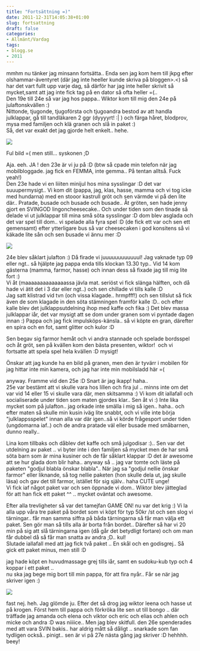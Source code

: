 ```yaml
---
title: "Fortsättning =)"
date: 2011-12-31T14:05:38+01:00
slug: fortsattning
draft: false
categories:
- Allmänt/Vardag
tags:
- blogg.se
- 2011
---
```

mmhm nu tänker jag minsann fortsätta.. Enda sen jag kom hem till jkpg efter olshammar-äventyret (där jag inte heeller kunde skriva på bloggen>.<) så har det vart fullt upp varje dag, så därför har jag inte heller skrivit så mycket,samt att jag inte fick tag på en dator så ofta heller =(..  
Den 19e till 24e så var jag hos pappa.. Wiktor kom till mig den 24e på julaftonskvällen :)  
Nittonde, tjugonde, tjugoförsta och tjugoandra bestod av att handla julklappar, gå till tandläkaren 2 ggr (dyyyyrt! :| ) och färga håret, blodprov, mysa med familjen och klä granen och slå in paket :)  
Så, det var exakt det jag gjorde helt enkelt.. hehe.  
  
  
![](/assets/images/blogg.se/v__74e2_169232333.jpg)  
  
Ful bild =( men still... syskonen ;D  
  
Aja. eeh. JA ! den 23e är vi ju på :D (btw så cpade min telefon när jag mobilbloggade. jag fick en FEMMA, inte gemma.. På tentan alltså. Fuck yeah!)  
Den 23e hade vi en liiiten minijul hos mina sysslingar :D det var suuupermysigt.. Vi kom dit (pappa, jag, klas, hasse, mamma och vi tog icke med hundarna) med en stooor kastrull gröt och sen värmde vi på den lite där.. Pratade, busade och busade och busade.. Åt gröten, sen hade jenny gjort en SVINGOD lingoncheesecake.. Och under tiden som den tinade så delade vi ut julklappar till mina små söta sysslingar :D dom blev asglada och det var spel till dom.. vi spelade alla fyra spel :D (de fick ett var och sen ett gemensamt) efter ytterligare bus så var cheesecaken i god konsitens så vi käkade lite sån och sen busade vi ännu mer :D  
  
![](/assets/images/blogg.se/wp_000946_155805492.jpg)  
  
24e blev såklart julafton :) Då firade vi juuuuuuuuuuuul! Jag vaknade typ 09 eller ngt.. så hjälpte jag pappa enda tills klockan 13.30 typ.. Vid 14 kom gästerna (mamma, farmor, hasse) och innan dess så fixade jag till mig lite fort :)  
Vi åt (maaaaaaaaaaaaaassa jävla mat. seriöst vi fick slänga hälften, och då hade vi ätit det i 3 dar eller ngt..) och sen chillade vi tills kalle :D  
Jag satt klistrad vid tvn (och vissa klagade.. hrmpfff!) och sen tillslut så fick även de som klagade in den söta stämningen framför kalle :D.. och efter kalle blev det julklappsutdelning ihop med kaffe och fika :) Det blev massa julklappar iår, det var mysigt att se dom under granen som vi pyntade dagen innan :) Pappa och jag fick impulsköps-känsla.. så vi köpte en gran, därefter en spira och en fot, samt glitter och kulor :D  
  
Sen begav sig farmor hemåt och vi andra stannade och spelade bordsspel och åt gröt, sen på kvällen kom den bästa presenten, wiktor!  och vi fortsatte att spela spel hela kvällen :D mysigt!  
  
  
Önskar att jag kunde ha en bild på granen, men den är tyvärr i mobilen för jag hittar inte min kamera, och jag har inte min mobilsladd här =(  
  
anyway. Framme vid den 25e :D Snart är jag ikapp! haha..  
25e var bestämt att vi skulle vara hos lillen och fira jul .. minns inte om det var vid 14 eller 15 vi skulle vara där, men skitsamma :) Vi kom dit iallafall och socialiserade under tiden som maten gjordes klar.. Sen åt vi :) Inte lika mycket som på julafton.. jag orkade inte smälla i mig så igen.. haha.. och efter maten så skulle min kusin iväg lite snabbt, och vi ville inte börja "julklappsspelet" innan alla var där igen..så vi körde frågesport under tiden (ungdomarna iaf..) och de andra pratade väl eller busade med småbarnen, dunno really..  
  
Lina kom tillbaks och dåblev det kaffe och små julgodisar :).. Sen var det utdelning av paket .. vi byter inte i den familjen så mycket men de har små söta barn som är mina kusiner och de får såklart klappar :D det är awesome att se hur glada dom blir haha.. anyway så .. jag var tomte och läste på paketen "godjul blabla önskar blabla".. När jag sa "godjul nellie önskar farmor" eller liknande, så tog nellie paketen (hon skulle dela ut, jag skulle läsa) och gav det till farmor, istället för sig själv.. haha CUTE unge!  
Vi fick iaf något paket var och sen öppnade vi dom.. Wiktor blev jätteglad för att han fick ett paket ^^ .. mycket oväntat och awesome.  
  
Efter alla trevligheter så var det tamejfan GAME ON! nu var det krig :) Vi la alla upp våra tre paket på bordet som vi köpt för typ 50kr /st och sen slog vi tärningar.. får man samma siffra på båda tärningarna så får man välja ett paket. Sen gör man så tills alla är borta från bordet.. Därefter så har vi 20 min på sig att slå tärningarna igen (då går det betydligt fortare) och om man får dubbel då så får man snatta av andra ;D.. kul!  
Slutade iallafall med att jag fick två paket .. En skål och en godisgrej.. Så gick ett paket minus, men still :D  
  
jag hade köpt en huvudmassage grej tills iår, samt en sudoku-kub typ och 4 koppar i ett paket ..  
nu ska jag bege mig bort till min pappa, för att fira nyår.. Får se när jag skriver igen :)  
  
  
![](/assets/images/blogg.se/wp_002022_178096495.jpg)  
  
fast nej. heh. Jag glömde ju. Efter det så drog jag wiktor leena och hasse ut på krogen. Först hem till pappa och förkröka lite sen ut till bongo .. där träffade jag amanda och elena och viktor och eric och elias och ahlen och micke och andra :D was niiiice.. Men jag blev skitfull. den 26e spenderades med att vara SVIN bakis.. har aldrig mått så dåligt .. snarkade som fan tydligen också.. pinigt.. sen är vi på 27e nästa gång jag skriver :D hehhhh. beey!